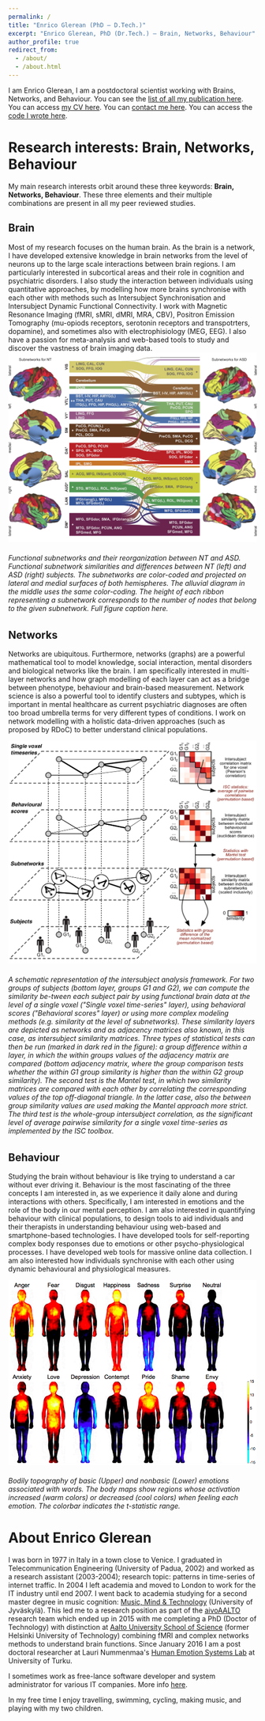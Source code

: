 ```yaml
---
permalink: /
title: "Enrico Glerean (PhD – D.Tech.)"
excerpt: "Enrico Glerean, PhD (Dr.Tech.) – Brain, Networks, Behaviour"
author_profile: true
redirect_from: 
  - /about/
  - /about.html
---
```


I am Enrico Glerean, I am a postdoctoral scientist working with Brains, Networks, and Behaviour. You can see the <a href="/publications/">list of all my publication here</a>. You can access <a href="https://eglerean.github.io/files/Enrico_Glerean_CV.pdf">my CV here</a>. You can <a href="mailto:enrico.glerean@utu.fi">contact me here</a>. You can access the <a href="/code/">code I wrote here</a>.

Research interests: Brain, Networks, Behaviour
======
My main research interests orbit around these three keywords: <b>Brain, Networks, Behaviour</b>. These three elements and their multiple combinations are present in all my peer reviewed studies.

Brain
------
Most of my research focuses on the human brain. As the brain is a network, I have developed extensive knowledge in brain networks from the level of neurons up to the large scale interactions between brain regions. I am particularly interested in subcortical areas and their role in cognition and psychiatric disorders. I also study the interaction between individuals using quantitative approaches, by modelling how more brains synchronise with each other with methods such as Intersubject Synchronisation and Intersubject Dynamic Functional Connectivity. I work with Magnetic Resonance Imaging (fMRI, sMRI, dMRI, MRA, CBV), Positron Emission Tomography (mu-opiods receptors, serotonin receptors and transpotrters, dopamine), and sometimes also with electrophisiology (MEG, EEG). I also have a passion for meta-analysis and web-based tools to study and discover the vastness of brain imaging data.
![Autism Spectrum Disorder - Brain Network Reorganization](/images/Glerean2015_ASN_Figure2.png)
###### *Functional subnetworks and their reorganization between NT and ASD. Functional subnetwork similarities and differences between NT (left) and ASD (right) subjects. The subnetworks are color-coded and projected on lateral and medial surfaces of both hemispheres. The alluvial diagram in the middle uses the same color-coding. The height of each ribbon representing a subnetwork corresponds to the number of nodes that belong to the given subnetwork. Full figure caption here.*



Networks
------
Networks are ubiquitous. Furthermore, networks (graphs) are a powerful mathematical tool to model knowledge, social interaction, mental disorders and biological networks like the brain. I am specifically interested in multi-layer networks and how graph modelling of each layer can act as a bridge between phenotype, behaviour and brain-based measurement. Network science is also a powerful tool to identify clusters and subtypes, which is important in mental healthcare as current psychiatric diagnoses are often too broad umbrella terms for very different types of conditions. I work on network modelling with a holistic data-driven approaches (such as proposed by RDoC) to better understand clinical populations.

![Intersubject Analysis framework - Combining brain and behaviour across individuals](/images/Glerean2015_Diss_ISA.png)
###### A schematic representation of the intersubject analysis framework. For two groups of subjects (bottom layer, groups G1 and G2), we can compute the similarity be-tween each subject pair by using functional brain data at the level of a single voxel ("Single voxel time-series" layer), using behavioral scores ("Behavioral scores" layer) or using more complex modeling methods (e.g. similarity at the level of subnetworks). These similarity layers are depicted as networks and as adjacency matrices also known, in this case, as intersubject similarity matrices. Three types of statistical tests can then be run (marked in dark red in the figure): a group difference within a layer, in which the within groups values of the adjacency matrix are compared (bottom adjacency matrix, where the group comparison tests whether the within G1 group similarity is higher than the within G2 group similarity). The second test is the Mantel test, in which two similarity matrices are compared with each other by correlating the corresponding values of the top off-diagonal triangle. In the latter case, also the between group similarity values are used making the Mantel approach more strict. The third test is the whole-group intersubject correlation, as the significant level of average pairwise similarity for a single voxel time-series as implemented by the ISC toolbox.


Behaviour
------
Studying the brain without behaviour is like trying to understand a car without ever driving it. Behaviour is the most fascinating of the three concepts I am interested in, as we experience it daily alone and during interactions with others. Specifically, I am interested in emotions and the role of the body in our mental perception. I am also interested in quantifying behaviour with clinical populations, to design tools to aid individuals and their therapists in understanding behaviour using web-based and smartphone-based technologies. I have developed tools for self-reporting complex body responses due to emotions or other psycho-physiological processes. I have developed web tools for massive online data collection. I am also interested how individuals synchronise with each other using dynamic behavioural and physiological measures. 

![Bodily maps of emotions collected with the emBODY tool](/images/Glerean2014_Body.png)
###### Bodily topography of basic (Upper) and nonbasic (Lower) emotions associated with words. The body maps show regions whose activation increased (warm colors) or decreased (cool colors) when feeling each emotion. The colorbar indicates the t-statistic range.



About Enrico Glerean
======

I was born in 1977 in Italy in a town close to Venice. I graduated in Telecommunication Engineering (University of Padua, 2002) and worked as a research assistant (2003-2004); research topic: patterns in time-series of internet traffic. In 2004 I left academia and moved to London to work for the IT industry until end 2007. I went back to academia studying for a second master degree in music cognition: <a href="https://www.jyu.fi/hum/laitokset/musiikki/en/studies/mmt/MMT-programme">Music, Mind &amp; Technology</a> (University of Jyv&auml;skyl&auml;). This led me to a research position as part of the <a href="http://neuro.hut.fi/aivoaalto/">aivoAALTO</a> research team which ended up in 2015 with me completing a PhD (Doctor of Technology) with distinction at <a href="http://sci.aalto.fi/en/">Aalto University School of Science</a> (former Helsinki University of Technology) combining fMRI and complex networks methods to understand brain functions. 
Since January 2016 I am a post doctoral researcher at Lauri Nummenmaa's <a href="http://emotion.utu.fi/">Human Emotion Systems Lab</a> at University of Turku.

I sometimes work as free-lance software developer and system administrator for various IT companies. More info <a href="http://fi.linkedin.com/in/enricoglerean">here</a>.

In my free time I enjoy travelling, swimming, cycling, making music, and playing with my two children.


